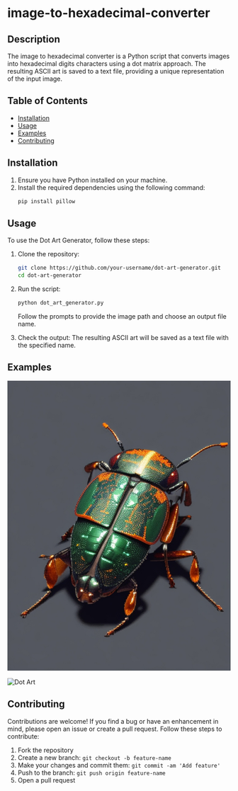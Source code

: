 # image-to-hexadecimal-converter



## Description

The image to hexadecimal converter is a Python script that converts images into hexadecimal digits characters using a dot matrix approach. The resulting ASCII art is saved to a text file, providing a unique representation of the input image.

## Table of Contents

- [Installation](#installation)
- [Usage](#usage)
- [Examples](#examples)
- [Contributing](#contributing)

## Installation

1. Ensure you have Python installed on your machine.
2. Install the required dependencies using the following command:
    ```bash
    pip install pillow
    ```
   
## Usage

To use the Dot Art Generator, follow these steps:

1. Clone the repository:
    ```bash
    git clone https://github.com/your-username/dot-art-generator.git
    cd dot-art-generator
    ```

2. Run the script:
    ```bash
    python dot_art_generator.py
    ```
   Follow the prompts to provide the image path and choose an output file name.

3. Check the output:
   The resulting ASCII art will be saved as a text file with the specified name.

## Examples

![Original Image](bug.jpg)

![Dot Art](examples/dot_art.png)

## Contributing

Contributions are welcome! If you find a bug or have an enhancement in mind, please open an issue or create a pull request. Follow these steps to contribute:

1. Fork the repository
2. Create a new branch: `git checkout -b feature-name`
3. Make your changes and commit them: `git commit -am 'Add feature'`
4. Push to the branch: `git push origin feature-name`
5. Open a pull request
